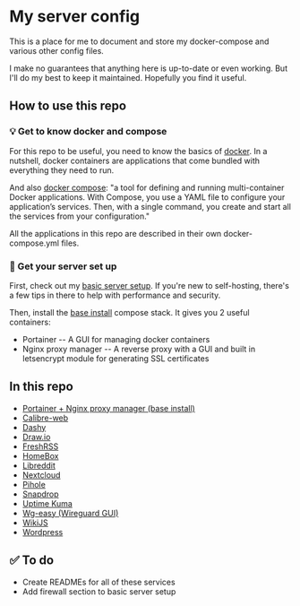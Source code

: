 # My server config

This is a place for me to document and store my docker-compose and various other config files.

I make no guarantees that anything here is up-to-date or even working. But I'll do my best to keep it maintained. Hopefully you find it useful.

## How to use this repo

### :bulb: Get to know docker and compose

For this repo to be useful, you need to know the basics of [docker](https://www.docker.com/). In a nutshell, docker containers are applications that come bundled with everything they need to run. 

And also [docker compose](https://docs.docker.com/compose/): "a tool for defining and running multi-container Docker applications. With Compose, you use a YAML file to configure your application’s services. Then, with a single command, you create and start all the services from your configuration." 

All the applications in this repo are described in their own docker-compose.yml files.

### :rocket: Get your server set up

First, check out my [basic server setup](https://github.com/jasoncrevier/server-config/tree/main/basic%20server%20setup). If you're new to self-hosting, there's a few tips in there to help with performance and security.

Then, install the [base install](https://github.com/jasoncrevier/server-config/tree/main/base%20install) compose stack. It gives you 2 useful containers:

- Portainer -- A GUI for managing docker containers
- Nginx proxy manager -- A reverse proxy with a GUI and built in letsencrypt module for generating SSL certificates



## In this repo

- [Portainer + Nginx proxy manager (base install)](/base%20install)
- [Calibre-web](https://github.com/jasoncrevier/server-config/tree/main/calibre-web)
- [Dashy](https://github.com/jasoncrevier/server-config/tree/main/dashy)
- [Draw.io](https://github.com/jasoncrevier/server-config/tree/main/draw-io)
- [FreshRSS](https://github.com/jasoncrevier/server-config/tree/main/freshrss)
- [HomeBox](https://github.com/jasoncrevier/server-config/tree/main/homebox)
- [Libreddit](https://github.com/jasoncrevier/server-config/tree/main/libreddit)
- [Nextcloud](https://github.com/jasoncrevier/server-config/tree/main/nextcloud)
- [Pihole](https://github.com/jasoncrevier/server-config/tree/main/pihole)
- [Snapdrop](https://github.com/jasoncrevier/server-config/tree/main/snapdrop)
- [Uptime Kuma](https://github.com/jasoncrevier/server-config/tree/main/uptime%20kuma)
- [Wg-easy (Wireguard GUI)](https://github.com/jasoncrevier/server-config/tree/main/wg-easy)
- [WikiJS](https://github.com/jasoncrevier/server-config/tree/main/wikijs)
- [Wordpress](https://github.com/jasoncrevier/server-config/tree/main/wordpress)

## :white_check_mark: To do

- Create READMEs for all of these services
- Add firewall section to basic server setup